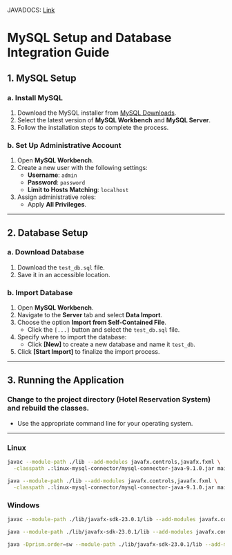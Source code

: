 JAVADOCS: [Link](https://rpalmon.github.io/hotelreserv-380/main/package-summary.html)

# MySQL Setup and Database Integration Guide

## 1. MySQL Setup

### a. Install MySQL
1. Download the MySQL installer from [MySQL Downloads](https://dev.mysql.com/downloads/installer/).
2. Select the latest version of **MySQL Workbench** and **MySQL Server**.
3. Follow the installation steps to complete the process.

### b. Set Up Administrative Account
1. Open **MySQL Workbench**.
2. Create a new user with the following settings:
   - **Username**: `admin`
   - **Password**: `password`
   - **Limit to Hosts Matching**: `localhost`
3. Assign administrative roles:
   - Apply **All Privileges**.

---

## 2. Database Setup

### a. Download Database
1. Download the `test_db.sql` file.
2. Save it in an accessible location.

### b. Import Database
1. Open **MySQL Workbench**.
2. Navigate to the **Server** tab and select **Data Import**.
3. Choose the option **Import from Self-Contained File**.
   - Click the `[...]` button and select the `test_db.sql` file.
4. Specify where to import the database:
   - Click **[New]** to create a new database and name it `test_db`.
5. Click **[Start Import]** to finalize the import process.

---

## 3. Running the Application

### Change to the project directory (Hotel Reservation System) and rebuild the classes.  
- Use the appropriate command line for your operating system.

---

### Linux
```bash
javac --module-path ./lib --add-modules javafx.controls,javafx.fxml \
  -classpath .:linux-mysql-connector/mysql-connector-java-9.1.0.jar main/*.java

java --module-path ./lib --add-modules javafx.controls,javafx.fxml \
  -classpath .:linux-mysql-connector/mysql-connector-java-9.1.0.jar main.Main
```

### Windows
```bash
javac --module-path ./lib/javafx-sdk-23.0.1/lib --add-modules javafx.controls,javafx.fxml -classpath .;window-mysql-connector\mysql-connector-java-9.1.0.jar main\*.java

java --module-path ./lib/javafx-sdk-23.0.1/lib --add-modules javafx.contgitwindow-mysql-connector\* main.Main

java -Dprism.order=sw --module-path ./lib/javafx-sdk-23.0.1/lib --add-modules javafx.controls,javafx.fxml -classpath .;window-mysql-connector/mysql-connector-java-9.1.0.jar main.Main
```

